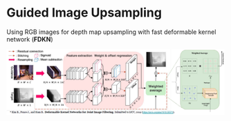 # Guided Image Upsampling
Using RGB images for depth map upsampling with fast deformable kernel network (**FDKN**)

![images](https://github.com/jackzhu727/guided_image_upsampling/blob/master/plots/model.png)


